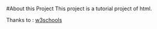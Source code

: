 #About this Project
This project is a tutorial project of html.

Thanks to : [w3schools](http://www.w3schools.com/default.asp)